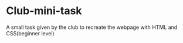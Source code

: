 # Club-mini-task
A small task given by the club to recreate the webpage with HTML and CSS(beginner level)
